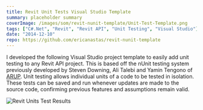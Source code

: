 ```yaml
---
title: Revit Unit Tests Visual Studio Template
summary: placeholder summary
coverImage: /images/som/revit-nunit-template/Unit-Test-Template.png
tags: ["C#.Net", "Revit", "Revit API", "Unit Testing", "Visual Studio"]
date: "2014-12-10"
repo: https://github.com/ericanastas/revit-nunit-template
---
```


I developed the following Visual Studio project template to easily add unit testing to any Revit API project. This is based off the nUnit testing system previously developed by Steven Downing, Ali Talebi and Yamin Tengono of [ARUP](http://thebuildingcoder.typepad.com/blog/2013/07/revit-add-in-unit-testing.html). Unit testing allows individual units of a code to be tested in isolation. These tests can be saved and run whenever updates are made to the source code, confirming previous features and assumptions remain valid.

![Revit Units Test Results](/images/som/revit-nunit-template/Revit-Units-Test-Results.png)
